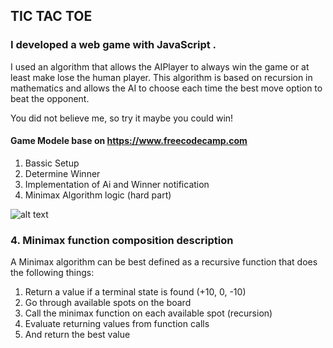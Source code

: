 ## TIC TAC TOE 

### I developed a web game with JavaScript .
I used an algorithm that allows the AIPlayer to always win the game or at least make lose the human player. This algorithm is based on recursion in mathematics and allows the AI to choose each time the best move option to beat the opponent.

You did not believe me, so try it maybe you could win!

#### Game Modele base on https://www.freecodecamp.com
1. Bassic Setup
2. Determine Winner
3. Implementation of Ai and Winner notification
4. Minimax Algorithm logic (hard part)

![alt text](https://github.com/Machine223/TicTacToe/minimaxAlgo.PNG)
### 4. Minimax function composition description
A Minimax algorithm can be best defined as 
a recursive function that does the following things:

1. Return a value if a terminal state is found (+10, 0, -10)
2. Go through available spots on the board
3. Call the minimax function on each available spot (recursion)
4. Evaluate returning values from function calls
5. And return the best value

